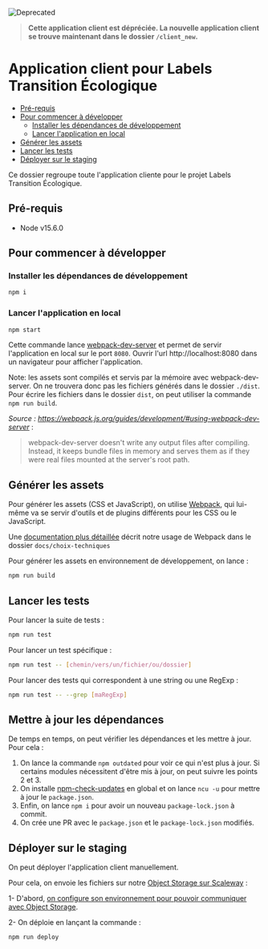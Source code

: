 ![Deprecated](https://img.shields.io/badge/-Deprecated-orange)

> **Cette application client est dépréciée. La nouvelle application client se trouve maintenant dans le dossier `/client_new`.**

# Application client pour Labels Transition Écologique

- [Pré-requis](#pré-requis)
- [Pour commencer à développer](#pour-commencer-à-développer)
  - [Installer les dépendances de
    développement](#installer-les-dépendances-de-développement)
  - [Lancer l'application en local](#lancer-l-application-en-local)
- [Générer les assets](#générer-les-assets)
- [Lancer les tests](#lancer-les-tests)
- [Déployer sur le staging](#déployer-sur-le-staging)

Ce dossier regroupe toute l'application cliente pour le projet Labels Transition
Écologique.


## Pré-requis

- Node v15.6.0

## Pour commencer à développer

### Installer les dépendances de développement

```sh
npm i
```

### Lancer l'application en local

```sh
npm start
```

Cette commande lance [webpack-dev-server](https://webpack.js.org/configuration/dev-server/)
et permet de servir l'application en local sur le port `8080`. Ouvrir l'url 
http://localhost:8080 dans un navigateur pour afficher l'application.

Note: les assets sont compilés et servis par la mémoire avec webpack-dev-server. On ne 
trouvera donc pas les fichiers générés dans le dossier `./dist`. Pour écrire les 
fichiers dans le dossier `dist`, on peut utiliser la commande `npm run build`.

_Source : https://webpack.js.org/guides/development/#using-webpack-dev-server_ :
> webpack-dev-server doesn't write any output files after compiling. Instead, it keeps 
> bundle files in memory and serves them as if they were real files mounted at the server's root path.

## Générer les assets

Pour générer les assets (CSS et JavaScript), on utilise
[Webpack](https://webpack.js.org/), qui lui-même va se servir d'outils et de
plugins différents pour les CSS ou le JavaScript.

Une [documentation plus détaillée](https://lte.jetbrains.space/p/territoires-en-transitions/code/territoiresentransitions.fr/files/docs/choix-techniques/architecture-technique-frontend.md) 
décrit notre usage de Webpack dans le dossier `docs/choix-techniques`

Pour générer les assets en environnement de développement, on lance :
```sh
npm run build
```

## Lancer les tests

Pour lancer la suite de tests : 
```sh
npm run test
```

Pour lancer un test spécifique : 
```sh
npm run test -- [chemin/vers/un/fichier/ou/dossier]
```

Pour lancer des tests qui correspondent à une string ou une RegExp :
```sh
npm run test -- --grep [maRegExp]
```

## Mettre à jour les dépendances

De temps en temps, on peut vérifier les dépendances et les mettre à jour. Pour cela :


1. On lance la commande `npm outdated` pour voir ce qui n'est plus à jour. Si certains 
   modules nécessitent d'être mis à jour, on peut suivre les points 2 et 3.
2. On installe [npm-check-updates]( https://www.npmjs.com/package/npm-check-updates) en
   global et on lance `ncu -u` pour mettre à jour le `package.json`.
3. Enfin, on lance `npm i` pour avoir un nouveau `package-lock.json` à commit.
4. On crée une PR avec le `package.json` et le `package-lock.json` modifiés.

## Déployer sur le staging
 
On peut déployer l'application client manuellement.

Pour cela, on envoie les fichiers sur notre [Object Storage sur
Scaleway](https://www.scaleway.com/en/docs/object-storage-feature/) :

1- D'abord, [on configure son environnement pour pouvoir communiquer avec
Object
Storage](https://github.com/labels-transition/documentation/blob/main/tech/setup/deploiement.md).

2- On déploie en lançant la commande :
```sh
npm run deploy
```
